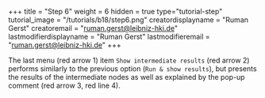 +++
title = "Step 6"
weight = 6
hidden = true
type="tutorial-step"
tutorial_image = "/tutorials/b18/step6.png"
creatordisplayname = "Ruman Gerst"
creatoremail = "ruman.gerst@leibniz-hki.de"
lastmodifierdisplayname = "Ruman Gerst"
lastmodifieremail = "ruman.gerst@leibniz-hki.de"
+++

The last menu (red arrow 1) item `Show intermediate results` (red arrow 2) performs similarly to the previous option (`Run & show results`), but presents the results of the intermediate nodes as well as explained by the pop-up comment (red arrow 3, red line 4).